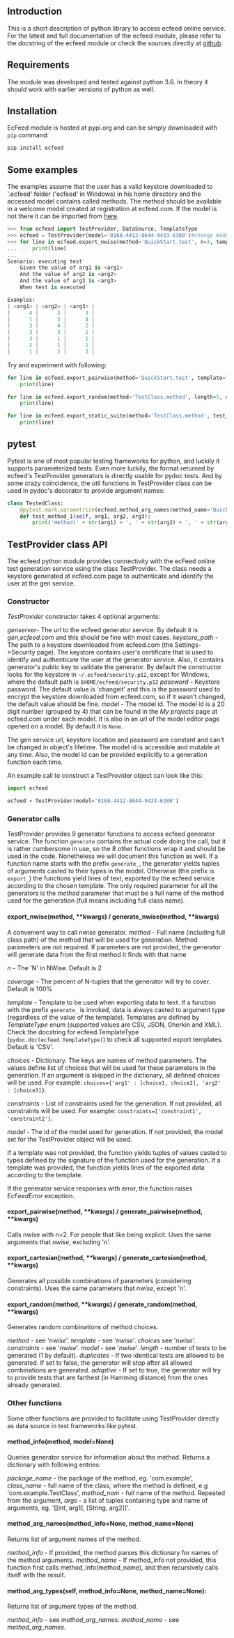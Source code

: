 ## Introduction

This is a short description of python library to access ecfeed online service. For the latest and full documentation
of the ecfeed module, please refer to the docstring of the ecfeed module or check the sources directly at 
[github](https://github.com/ecfeed/ecfeed.python).

## Requirements

The module was developed and tested against python 3.6. In theory it should work with earlier versions of python as well.

## Installation

EcFeed module is hosted at pypi.org and can be simply downloaded with `pip` command:

```bash
pip install ecfeed
```
## Some examples 

The examples assume that the user has a valid keystore downloaded to '.ecfeed' folder ('ecfeed' in Windows) in his home directory and the accessed model contains called methods. The method should be available in a welcome model created at registration at ecfeed.com. If the model is not there it can be imported from [here](https://s3-eu-west-1.amazonaws.com/resources.ecfeed.com/repo/tutorial/Welcome.ect).
```python
>>> from ecfeed import TestProvider, DataSource, TemplateType
>>> ecfeed = TestProvider(model='0168-4412-8644-9433-6380')#change model id to your model
>>> for line in ecfeed.export_nwise(method='QuickStart.test', n=3, template=TemplateType.Gherkin, coverage=10):
...		print(line)
...
Scenario: executing test
	Given the value of arg1 is <arg1>
	And the value of arg2 is <arg2>
	And the value of arg3 is <arg3>
	When test is executed

Examples:
| <arg1> | <arg2> | <arg3> | 
|      4 |      3 |      3 | 
|      1 |      3 |      4 | 
|      3 |      4 |      2 | 
|      3 |      3 |      1 | 
|      3 |      1 |      1 | 
|      2 |      1 |      1 | 
|      1 |      2 |      3 | 

```
Try and experiment with following:
```python
for line in ecfeed.export_pairwise(method='QuickStart.test', template=TemplateType.XML, coverage=10):
	print(line)
```
```python
for line in ecfeed.export_random(method='TestClass.method', length=5, duplicates=True, adaptive=True, template=TemplateType.CSV):
	print(line) 
```
```python
for line in ecfeed.export_static_suite(method='TestClass.method', test_suites=['suite1'], template=TemplateType.XML):
	print(line) 
```
 
 ## pytest

 Pytest is one of most popular testing frameworks for python, and luckily it supports parameterized tests. Even more luckily, the format returned by ecfeed's TestProvider generators is directly usable for pydoc tests. And by some crazy coincidence, the util functions in TestProvider class can be used in pydoc's decorator to provide argument names:

```python
class TestedClass:
	@pytest.mark.parametrize(ecfeed.method_arg_names(method_name='QuickStart.test'), ecfeed.generate_random(method='QuickStart.test', length=5))
	def test_method_1(self, arg1, arg2, arg3):
		print('method(' + str(arg1) + ', ' + str(arg2) + ', ' + str(arg3) + ')')
```

 
## TestProvider class API

The ecfeed python module provides connectivity with the ecFeed online test generation service using the class TestProvider. The class needs a keystore generated at ecfeed.com page to authenticate and identify the user at the gen service. 

### Constructor

_TestProvider_ constructor takes 4 optional arguments:

_genserver_- The url to the ecfeed generator service. By default it is _gen,ecfeed.com_ and this should be fine with most cases.
_keystore_path_ - The path to a keystore downloaded from ecfeed.com (the Settings->Security page). The keystore contains user's certificate that is used to identify and authenticate the user at the generator service. Also, it contains generator's public key to validate the generator. By default the constructor looks for the keystore in `~/.ecfeed/security.p12`, except for Windows, where the default path is `$HOME/ecfeed/security.p12`
_password_ - Keystore password. The default value is 'changeit' and this is the password used to encrypt the keystore downloaded from ecfeed.com, so if it wasn't changed, the default value should be fine.
_model_ - The model id. The model id is a 20 digit number (grouped by 4) that can be found in the _My projects_ page at ecfeed.com under each model. It is also in an url of the model editor page opened on a model. By default it is `None`.

The gen service url, keystore location and password are constant and can't be changed in object's lifetime. The model id is accessible and mutable at any time. Also, the model id can be provided explicitly to a generation function each time. 

An example call to construct a TestProvider object can look like this:
```python
import ecfeed

ecfeed = TestProvider(model='0168-4412-8644-9433-6380')
```
### Generator calls

TestProvider provides 9 generator functions to access ecfeed generator service. The function `generate` contains the actual code doing the call, but it is rather cumbersome in use, so the 8 other functions wrap it and should be used in the code. Nonetheless we will document this function as well. If a function name starts with the prefix `generate_`, the generator yields tuples of arguments casted to their types in the model. Otherwise (the prefix is `export_`) the functions yield lines of text, exported by the ecfeed service according to the chosen template. The only required parameter for all the generators is the _method_ parameter that must be a full name of the method used for the generation (full means including full class name).

#### export_nwise(method, **kwargs) / generate_nwise(method, **kwargs)

A convenient way to call nwise generator. 
_method_ - Full name (including full class path) of the method that will be used for generation. Method parameters are not required. If parameters are not provided, the generator will generate data from the first method it finds with that name

_n_ - The 'N' in NWise. Default is 2

_coverage_ - The percent of N-tuples that the generator will try to cover. Default is 100%

_template_ - Template to be used when exporting data to text. If a function with the prefix `generate_` is invoked, data is always casted to argument type (regardless of the value of the template). Templates are defined by _TemplateType_ enum (supported values are CSV, JSON, Gherkin and XML). Check the docstring for ecfeed.TemplateType (`pydoc.doc(ecfeed.TemplateType)`) to check all supported export templates. Default is 'CSV'.

_choices_ - Dictionary. The keys are names of method parameters. The values define list of choices that will be used for these parameters in the generation. If an argument is skipped in the dictionary, all defined choices will be used. For example: `choices={'arg1' : [choice1, choice2], 'arg2' : [choice3]}`.

_constraints_ - List of constraints used for the generation. If not provided, all constraints will be used. For example: `constraints=['constraint1',  'constraint2']`.

_model_ - The id of the model used for generation. If not provided, the model set for the TestProvider object will be used.

If a template was not provided, the function yields tuples of values casted to types defined by the signature of the function used for the generation. If a template was provided, the function yields lines of the exported data according to the template.

If the generator service responses with error, the function raises _EcFeedError_ exception.


#### export_pairwise(method, **kwargs) / generate_pairwise(method, **kwargs)

Calls nwise with n=2. For people that like being explicit. Uses the same arguments that _nwise_, excluding 'n'.

#### export_cartesian(method, **kwargs) / generate_cartesian(method, **kwargs)
Generates all possible combinations of parameters (considering constraints). Uses the same parameters that _nwise_, except 'n'.

#### export_random(method, **kwargs) / generate_random(method, **kwargs)
Generates random combinations of method choices.

_method_ - see '_nwise_'.
_template_ - see '_nwise_'.
_choices_ see '_nwise_'.
_constraints_ - see '_nwise_'.
_model_ - see '_nwise_'.
_length_ - number of tests to be generated (1 by default).
_duplicates_ - If two identical tests are allowed to be generated. If set to false, the generator will stop after all allowed combinations are generated.
_adaptive_ - If set to true, the generator will try to provide tests that are farthest (in Hamming distance) from the ones already generated.

### Other functions
Some other functions are provided to facilitate using TestProvider directly as data source in test frameworks like pytest.

#### method_info(method, model=None)
Queries generator service for information about the method. Returns a dictionary with following entries:

_package_name_ - the package of the method, eg. 'com.example',
_class_name_ - full name of the class, where the method is defined, e.g 'com.example.TestClass',
_method_nam_ - full name of the method. Repeated from the argument,
_args_ - a list of tuples containing type and name of arguments, eg. '[[int, arg1], [String, arg2]]'.

#### method_arg_names(method_info=None, method_name=None)
Returns list of argument names of the method.

_method_info_  - If provided, the method parses this dictionary for names of the method arguments.
_method_name_ - If method_info not provided, this function first calls method_info(method_name), and then recursively calls itself with the result.

#### method_arg_types(self, method_info=None, method_name=None):
Returns list of argument types of the method.

_method_info_ - see _method_arg_names_.
_method_name_ - see _method_arg_names_.



